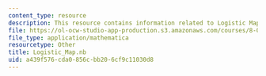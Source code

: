 ```yaml
---
content_type: resource
description: This resource contains information related to Logistic Map.
file: https://ol-ocw-studio-app-production.s3.amazonaws.com/courses/8-09-classical-mechanics-iii-fall-2014/a439f576cda0856cbb206cf9c11030d8_Logistic_Map.nb
file_type: application/mathematica
resourcetype: Other
title: Logistic_Map.nb
uid: a439f576-cda0-856c-bb20-6cf9c11030d8
---
```

